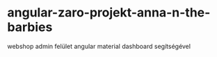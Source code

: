 # angular-zaro-projekt-anna-n-the-barbies

webshop admin felület angular material dashboard segítségével
